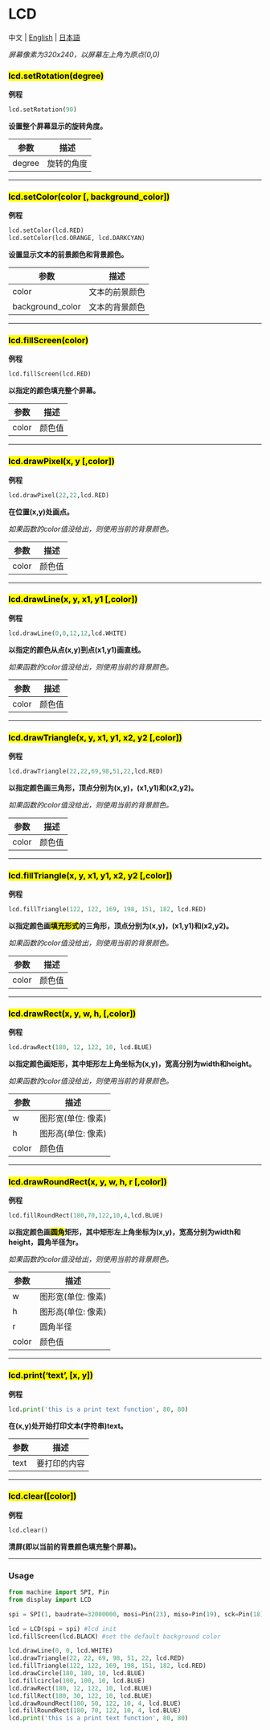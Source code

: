 # LCD

中文 | [English](/en/api_reference/micropython/api_lcd) | [日本語](/ja/api_reference/micropython/api_lcd)

*屏幕像素为320x240，以屏幕左上角为原点(0,0)*

### <mark>lcd.setRotation(degree)</mark>

**例程**
```python
lcd.setRotation(90)
```

**设置整个屏幕显示的旋转角度。**

| 参数 | 描述 |
| --- | --- |
| degree | 旋转的角度 |



* * *


### <mark>lcd.setColor(color [, background_color])</mark>
**例程**
```python
lcd.setColor(lcd.RED)
lcd.setColor(lcd.ORANGE, lcd.DARKCYAN)
```

**设置显示文本的前景颜色和背景颜色。**

| 参数 | 描述 |
| --- | --- |
| color | 文本的前景颜色 |
| background_color| 文本的背景颜色 |

* * *

### <mark>lcd.fillScreen(color)</mark>
**例程**
```python
lcd.fillScreen(lcd.RED)
```
**以指定的颜色填充整个屏幕。**

| 参数 | 描述 |
| --- | --- |
| color | 颜色值 |



* * *

### <mark>lcd.drawPixel(x, y [,color])</mark>
**例程**
```python
lcd.drawPixel(22,22,lcd.RED)
```
**在位置(x,y)处画点。**

*如果函数的color值没给出，则使用当前的背景颜色。*

| 参数 | 描述 |
| --- | --- |
| color | 颜色值 |



* * *

### <mark>lcd.drawLine(x, y, x1, y1 [,color])</mark>
**例程**
```python
lcd.drawLine(0,0,12,12,lcd.WHITE)
```
**以指定的颜色从点(x,y)到点(x1,y1)画直线。**

*如果函数的color值没给出，则使用当前的背景颜色。*

| 参数 | 描述 |
| --- | --- |
| color | 颜色值 |


* * *

### <mark>lcd.drawTriangle(x, y, x1, y1, x2, y2 [,color])</mark>

**例程**
```python
lcd.drawTriangle(22,22,69,98,51,22,lcd.RED)
```

**以指定颜色画三角形，顶点分别为(x,y)，(x1,y1)和(x2,y2)。**

*如果函数的color值没给出，则使用当前的背景颜色。*

| 参数 | 描述 |
| --- | --- |
| color | 颜色值 |

* * *

### <mark>lcd.fillTriangle(x, y, x1, y1, x2, y2 [,color])</mark>

**例程**
```python
lcd.fillTriangle(122, 122, 169, 198, 151, 182, lcd.RED)
```
**以指定颜色画<mark>填充形式</mark>的三角形，顶点分别为(x,y)，(x1,y1)和(x2,y2)。**

*如果函数的color值没给出，则使用当前的背景颜色。*

| 参数 | 描述 |
| --- | --- |
| color | 颜色值 |


* * *
### <mark>lcd.drawRect(x, y, w, h, [,color])</mark>
**例程**
```python
lcd.drawRect(180, 12, 122, 10, lcd.BLUE)
```
**以指定颜色画矩形，其中矩形左上角坐标为(x,y)，宽高分别为width和height。**

*如果函数的color值没给出，则使用当前的背景颜色。*

| 参数 | 描述 |
| --- | --- |
| w | 图形宽(单位: 像素) |
| h | 图形高(单位: 像素) |
| color | 颜色值 |




* * *

### <mark>lcd.drawRoundRect(x, y, w, h, r [,color])</mark>
**例程**
```python
lcd.fillRoundRect(180,70,122,10,4,lcd.BLUE)
```
**以指定颜色画<mark>圆角</mark>矩形，其中矩形左上角坐标为(x,y)，宽高分别为width和height，圆角半径为r。**

*如果函数的color值没给出，则使用当前的背景颜色。*

| 参数 | 描述 |
| --- | --- |
| w | 图形宽(单位: 像素) |
| h | 图形高(单位: 像素) |
| r | 圆角半径 |
| color | 颜色值 |




* * *
### <mark>lcd.print(‘text’, [x, y])</mark>
**例程**
```python
lcd.print('this is a print text function', 80, 80)
```
**在(x,y)处开始打印文本(字符串)text。**

| 参数 | 描述 |
| --- | --- |
| text | 要打印的内容 |


* * *

### <mark>lcd.clear([color])</mark>

**例程**
```python
lcd.clear()
```

**清屏(即以当前的背景颜色填充整个屏幕)。**


* * *

### Usage

```python
from machine import SPI, Pin
from display import LCD

spi = SPI(1, baudrate=32000000, mosi=Pin(23), miso=Pin(19), sck=Pin(18))

lcd = LCD(spi = spi) #lcd init
lcd.fillScreen(lcd.BLACK) #set the default background color

lcd.drawLine(0, 0, lcd.WHITE)
lcd.drawTriangle(22, 22, 69, 98, 51, 22, lcd.RED)
lcd.fillTriangle(122, 122, 169, 198, 151, 182, lcd.RED)
lcd.drawCircle(180, 180, 10, lcd.BLUE)
lcd.fillcircle(100, 100, 10, lcd.BLUE)
lcd.drawRect(180, 12, 122, 10, lcd.BLUE)
lcd.fillRect(180, 30, 122, 10, lcd.BLUE)
lcd.drawRoundRect(180, 50, 122, 10, 4, lcd.BLUE)
lcd.fillRoundRect(180, 70, 122, 10, 4, lcd.BLUE)
lcd.print('this is a print text function', 80, 80)
```
